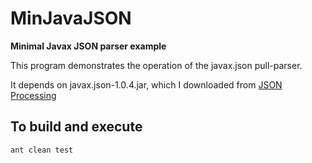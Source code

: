 # MinJavaJSON

**Minimal Javax JSON parser example**

This program demonstrates the operation of the javax.json pull-parser.

It depends on javax.json-1.0.4.jar, which I downloaded from [JSON Processing](https://jsonp.java.net)

## To build and execute

```ant clean test```
